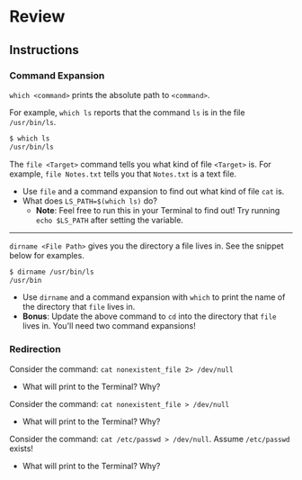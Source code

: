 # Review
## Instructions
### Command Expansion
`which <command>` prints the absolute path to `<command>`. 

For example, `which ls` reports that the command `ls` is in the file `/usr/bin/ls`.

  ```bash
  $ which ls
  /usr/bin/ls
  ```
The `file <Target>` command tells you what kind of file `<Target>` is. For example, `file Notes.txt` tells you that `Notes.txt` is a text file.

- Use `file` and a command expansion to find out what kind of file `cat` is.
- What does `LS_PATH=$(which ls)` do?
  - **Note**: Feel free to run this in your Terminal to find out! Try running `echo $LS_PATH` after setting the variable.

---

`dirname <File Path>`  gives you the directory a file lives in. See the snippet below for examples.

  ```bash
  $ dirname /usr/bin/ls
  /usr/bin
  ```

- Use `dirname` and a command expansion with `which` to print the name of the directory that `file` lives in.
- **Bonus**: Update the above command to `cd` into the directory that `file` lives in. You'll need two command expansions!

### Redirection
Consider the command: `cat nonexistent_file 2> /dev/null`
- What will print to the Terminal? Why?

Consider the command: `cat nonexistent_file > /dev/null`
- What will print to the Terminal? Why?

Consider the command: `cat /etc/passwd > /dev/null`. Assume `/etc/passwd` exists!
- What will print to the Terminal? Why?
